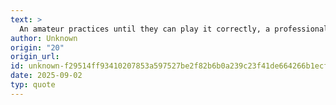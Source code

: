 ```yaml
---
text: >
  An amateur practices until they can play it correctly, a professional practices until they can't play it incorrectly.
author: Unknown
origin: "20"
origin_url: 
id: unknown-f29514ff93410207853a597527be2f82b6b0a239c23f41de664266b1ecf38736
date: 2025-09-02
typ: quote
---
```

